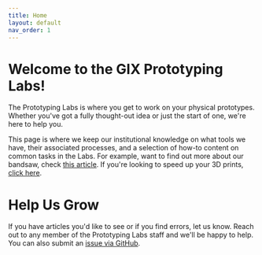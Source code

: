 ```yaml
---
title: Home
layout: default
nav_order: 1
---
```


# Welcome to the GIX Prototyping Labs!

The Prototyping Labs is where you get to work on your physical prototypes. Whether you've got a fully thought-out idea or just the start of one, we're here to help you.

This page is where we keep our institutional knowledge on what tools we have, their associated processes, and a selection of how-to content on common tasks in the Labs. For example, want to find out more about our bandsaw, check [this article](https://gixlabs.github.io/tools/woodshop/bandsaw.html). If you're looking to speed up your 3D prints, [click here](https://gixlabs.github.io/how_to/aa4_printers.html).

# Help Us Grow
If you have articles you'd like to see or if you find errors, let us know. Reach out to any member of the Prototyping Labs staff and we'll be happy to help. You can also submit an [issue via GitHub](https://github.com/GIXLabs/GIXLabs.github.io/issues).
